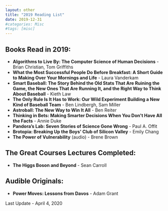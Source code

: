 ```yaml
---
layout: other
title: "2019 Reading List"
date: 2019-12-31
#categories: Misc
#tags: [misc]
---
```


## Books Read in 2019:

- __Algorithms to Live By: The Computer Science of Human Decisions__ - Brian Christian, Tom Griffiths
- __What the Most Successful People Do Before Breakfast: A Short Guide to Making Over Your Mornings and Life__ - Laura Vanderkam
- __Smart Baseball: The Story Behind the Old Stats That Are Ruining the Game, the New Ones That Are Running It, and the Right Way to Think About Baseball__ - Kieth Law
- __The Only Rule Is It Has to Work: Our Wild Experiment Building a New Kind of Baseball Team__ - Ben Lindbergh, Sam Miller 
- __Astroball: The New Way to Win It All__ - Ben Reiter
- __Thinking in Bets: Making Smarter Decisions When You Don't Have All the Facts__ - Annie Duke
- __Pandora’s Lab: Seven Stories of Science Gone Wrong__ - Paul A. Offit
- __Brotopia: Breaking Up the Boys' Club of Silicon Valley__ - Emily Chang
- __The Power of Vulnerability__ (audio) - Brene Brown


## The Great Courses Lectures Completed:

- __The Higgs Boson and Beyond__ - Sean Carroll


## Audible Originals:

- __Power Moves: Lessons from Davos__ - Adam Grant


Last Update - April 4, 2020